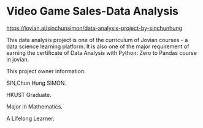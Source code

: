 # Video Game Sales-Data Analysis

https://jovian.ai/sinchunsimon/data-analysis-project-by-sinchunhung

This data analysis project is one of the curriculum of Jovian courses - a data science learning platform. It is also one of the major requirement of earning the certificate of Data Analysis with Python: Zero to Pandas course in jovian. 

This project owner information: 

SIN,Chun Hung SIMON. 

HKUST Graduate. 

Major in Mathematics.

A Lifelong Learner.
